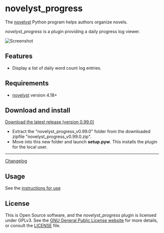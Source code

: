 # novelyst_progress

The [novelyst](https://peter88213.github.io/novelyst/) Python program helps authors organize novels.  

*novelyst_progress* is a plugin providing a daily progress log viewer. 

![Screenshot](Screenshots/screen01.png)

## Features

- Display a list of daily word count log entries.

## Requirements

- [novelyst](https://peter88213.github.io/novelyst/) version 4.18+

## Download and install

[Download the latest release (version 0.99.0)](https://github.com/peter88213/novelyst_progress/raw/main/dist/novelyst_progress_v0.99.0.zip)

- Extract the "novelyst_progress_v0.99.0" folder from the downloaded zipfile "novelyst_progress_v0.99.0.zip".
- Move into this new folder and launch **setup.pyw**. This installs the plugin for the local user.

---

[Changelog](changelog)

## Usage

See the [instructions for use](usage)

## License

This is Open Source software, and the *novelyst_progress* plugin is licensed under GPLv3. See the
[GNU General Public License website](https://www.gnu.org/licenses/gpl-3.0.en.html) for more
details, or consult the [LICENSE](https://github.com/peter88213/novelyst_progress/blob/main/LICENSE) file.

